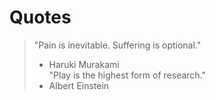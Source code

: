 # Quotes  
>"Pain is inevitable. Suffering is optional."  
> - Haruki Murakami  
>"Play is the highest form of research."  
> - Albert Einstein
